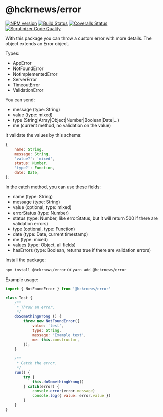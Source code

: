 # @hckrnews/error

[![NPM version][npm-image]][npm-url] [![Build Status][build-image]][build-url] [![Coveralls Status][coveralls-image]][coveralls-url] [![Scrutinizer Code Quality][scrutinizer-image]][scrutinizer-url]

With this package you can throw a custom error with more details.
The object extends an Error object.

Types:

 * AppError
 * NotFoundError
 * NotImplementedError
 * ServerError
 * TimeoutError
 * ValidationError

You can send:

 * message (type: String)
 * value (type: mixed)
 * type (String|Array|Object|Number|Boolean|Date|...)
 * me (current method, no validation on the value)

It validate the values by this schema:
```javascript
{
    name: String,
    message: String,
    'value?': 'mixed',
    status: Number,
    'type?': Function,
    date: Date,
};
```

In the catch method, you can use these fields:

 * name (type: String)
 * message (type: String)
 * value (optional, type: mixed)
 * errorStatus (type: Number)
 * status (type: Number, like errorStatus, but it will return 500 if there are validation errors)
 * type (optional, type: Function)
 * date (type: Date, current timestamp)
 * me (type: mixed)
 * values (type: Object, all fields)
 * hasErrors (type: Boolean, returns true if there are validation errors)

Install the package:

`npm install @hckrnews/error`
or
`yarn add @hckrnews/error`

Example usage:

```javascript
import { NotFoundError } from '@hckrnews/error'

class Test {
    /**
     * Throw an error.
     */
    doSomethingWrong () {
        throw new NotFoundError({
            value: 'test',
            type: String,
            message: 'Example text',
            me: this.constructor,
        });
    }

    /**
     * Catch the error.
     */
    run() {
        try {
            this.doSomethingWrong()
        } catch(error) {
            console.error(error.message)
            console.log({ value: error.value })
        }
    }
}

```

[npm-url]: https://www.npmjs.com/package/@hckrnews/error
[npm-image]: https://img.shields.io/npm/v/@hckrnews/error.svg
[build-url]: https://scrutinizer-ci.com/g/hckrnews/error/build-status/main
[build-image]: https://scrutinizer-ci.com/g/hckrnews/error/badges/build.png?b=main
[coveralls-url]: https://coveralls.io/r/hckrnews/error
[coveralls-image]: https://img.shields.io/coveralls/hckrnews/error/master.svg
[scrutinizer-url]: https://scrutinizer-ci.com/g/hckrnews/error/?branch=main
[scrutinizer-image]: https://scrutinizer-ci.com/g/hckrnews/error/badges/quality-score.png?b=main
